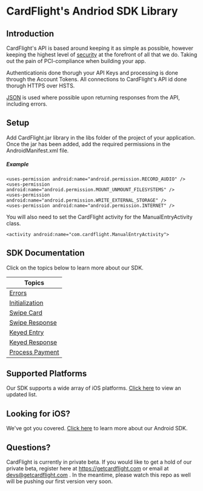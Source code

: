 CardFlight's Andriod SDK Library
=================


Introduction
------------

CardFlight's API is based around keeping it as simple as possible, however keeping the highest level of [security](http://#) at the forefront of all that we do. Taking out the pain of PCI-compliance when building your app.

Authenticationis done thorugh your API Keys and processing is done through the Account Tokens. All connections to CardFlight's API id done thorugh HTTPS over HSTS.

[JSON](http://www.json.org) is used where possible upon returning responses from the API, including errors.



Setup
----------

Add CardFlight.jar library in the libs folder of the project of your application. Once the jar has been added, add the required permissions in the AndroidManifest.xml file.

##### Example

```
<uses-permission android:name="android.permission.RECORD_AUDIO" />
<uses-permission android:name="android.permission.MOUNT_UNMOUNT_FILESYSTEMS" />
<uses-permission android:name="android.permission.WRITE_EXTERNAL_STORAGE" />
<uses-permission android:name="android.permission.INTERNET" />
```

You will also need to set the CardFlight activity for the ManualEntryActivity class.

```
<activity android:name="com.cardflight.ManualEntryActivity">
```

SDK Documentation
--------------

Click on the topics below to learn more about our SDK.

| Topics |
| ------------ |
| [Errors](https://developers.getcardflight.com/docs/api/android#errors) |
| [Initialization](https://developers.getcardflight.com/docs/api/android#initialization)|
| [Swipe Card](https://developers.getcardflight.com/docs/api/android#swipe_card)|
| [Swipe Response](https://developers.getcardflight.com/docs/api/android#swipe_card_response)|
| [Keyed Entry](https://developers.getcardflight.com/docs/api/android#keyed_entry)|
| [Keyed Response](https://developers.getcardflight.com/docs/api/android#keyed_response)|
| [Process Payment](https://developers.getcardflight.com/docs/api/android#process_payment)|


Supported Platforms
-----------------------

Our SDK supports a wide array of iOS platforms. [Click here](https://developers.getcardflight.com/docs/android) to view an updated list.


Looking for iOS?
-----------------

We've got you covered. [Click here](https://github.com/CardFlight/cardflight-ios) to learn more about our Android SDK. 


Questions?
--------

CardFlight is currently in private beta. If you would like to get a hold of our private beta, register here at https://getcardflight.com or email at devs@getcardflight.com . In the meantime, please watch this repo as well will be pushing our first version very soon.
